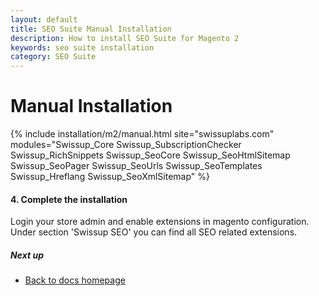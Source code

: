 ```yaml
---
layout: default
title: SEO Suite Manual Installation
description: How to install SEO Suite for Magento 2
keywords: seo suite installation
category: SEO Suite
---
```


# Manual Installation

{% include installation/m2/manual.html site="swissuplabs.com" modules="Swissup_Core Swissup_SubscriptionChecker Swissup_RichSnippets Swissup_SeoCore Swissup_SeoHtmlSitemap Swissup_SeoPager Swissup_SeoUrls Swissup_SeoTemplates Swissup_Hreflang Swissup_SeoXmlSitemap" %}

#### 4. Complete the installation

Login your store admin and enable extensions in magento configuration. Under section 'Swissup SEO' you can find all SEO related extensions.

##### Next up

 -  [Back to docs homepage](/m2/extensions/seo-suite)
